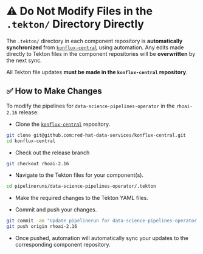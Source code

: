 # ⚠️ Do Not Modify Files in the `.tekton/` Directory Directly

The `.tekton/` directory in each component repository is **automatically synchronized** from [`konflux-central`](https://github.com/red-hat-data-services/konflux-central) using automation. Any edits made directly to Tekton files in the component repositories will be **overwritten** by the next sync.

All Tekton file updates **must be made in the `konflux-central` repository**.

## ✅ How to Make Changes

To modify the pipelines for `data-science-pipelines-operator` in the `rhoai-2.16` release:

- Clone the [`konflux-central`](https://github.com/red-hat-data-services/konflux-central) repository.

```bash
git clone git@github.com:red-hat-data-services/konflux-central.git
cd konflux-central
```

- Check out the release branch

```bash
git checkout rhoai-2.16
```

- Navigate to the Tekton files for your component(s).

```bash
cd pipelineruns/data-science-pipelines-operator/.tekton
```

- Make the required changes to the Tekton YAML files.

- Commit and push your changes.

```bash
git commit -am "Update pipelinerun for data-science-pipelines-operator (rhoai-2.16)"
git push origin rhoai-2.16
```

- Once pushed, automation will automatically sync your updates to the corresponding component repository.
